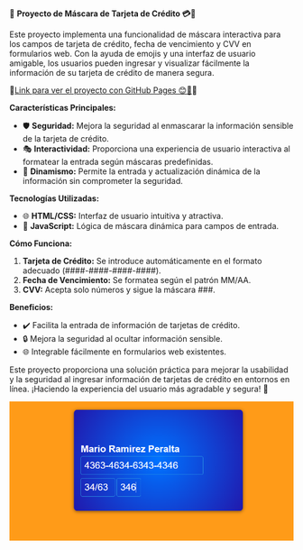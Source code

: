 🚀 **Proyecto de Máscara de Tarjeta de Crédito 💳🔐**

Este proyecto implementa una funcionalidad de máscara interactiva para los campos de tarjeta de crédito, fecha de vencimiento y CVV en formularios web. Con la ayuda de emojis y una interfaz de usuario amigable, los usuarios pueden ingresar y visualizar fácilmente la información de su tarjeta de crédito de manera segura.

🚀<a href="https://luiso-o.github.io/Mascara/" target="_blank">Link para ver el proyecto con GitHub Pages 😊🔗</a>🚀

**Características Principales:**
- 🛡️ **Seguridad:** Mejora la seguridad al enmascarar la información sensible de la tarjeta de crédito.
- 🎭 **Interactividad:** Proporciona una experiencia de usuario interactiva al formatear la entrada según máscaras predefinidas.
- 🔄 **Dinamismo:** Permite la entrada y actualización dinámica de la información sin comprometer la seguridad.

**Tecnologías Utilizadas:**
- 🌐 **HTML/CSS:** Interfaz de usuario intuitiva y atractiva.
- 🚀 **JavaScript:** Lógica de máscara dinámica para campos de entrada.
  
**Cómo Funciona:**
1. **Tarjeta de Crédito:** Se introduce automáticamente en el formato adecuado (####-####-####-####).
2. **Fecha de Vencimiento:** Se formatea según el patrón MM/AA.
3. **CVV:** Acepta solo números y sigue la máscara ###.

**Beneficios:**
- ✔️ Facilita la entrada de información de tarjetas de crédito.
- 🔒 Mejora la seguridad al ocultar información sensible.
- 🌐 Integrable fácilmente en formularios web existentes.

Este proyecto proporciona una solución práctica para mejorar la usabilidad y la seguridad al ingresar información de tarjetas de crédito en entornos en línea. ¡Haciendo la experiencia del usuario más agradable y segura! 🌟

<img src="images\Capture.PNG" alt="interfaz de ussuario">
